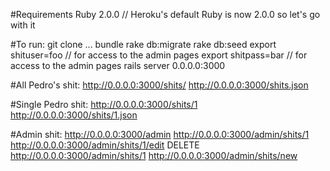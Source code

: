 #Requirements
	Ruby 2.0.0
	// Heroku's default Ruby is now 2.0.0 so let's go with it

#To run:
	git clone ...
	bundle
	rake db:migrate
	rake db:seed
	export shituser=foo // for access to the admin pages
	export shitpass=bar // for access to the admin pages
	rails server
	0.0.0.0:3000

#All Pedro's shit:
	http://0.0.0.0:3000/shits/
	http://0.0.0.0:3000/shits.json

#Single Pedro shit:
	http://0.0.0.0:3000/shits/1
	http://0.0.0.0:3000/shits/1.json

#Admin shit:
	http://0.0.0.0:3000/admin
	http://0.0.0.0:3000/admin/shits/1
	http://0.0.0.0:3000/admin/shits/1/edit
	DELETE http://0.0.0.0:3000/admin/shits/1
	http://0.0.0.0:3000/admin/shits/new


